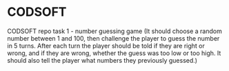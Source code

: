 # CODSOFT
CODSOFT repo 
task 1 - number guessing game 
         (It should choose a random number between 1 and 100, then challenge the player to guess the number in 5 turns. After each turn the player should be told if they are right or wrong, and if they are wrong, 
         whether the guess was too low or too high. It should also tell the player what numbers they previously guessed.)
